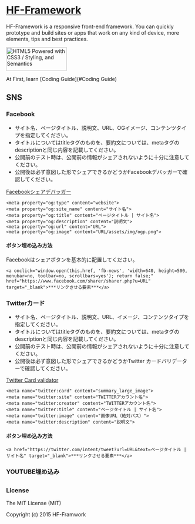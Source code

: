 # [HF-Framework](https://github.com/hanuman6/HF-Framework)
HF-Framework is a responsive front-end framework. You can quickly prototype and build sites or apps that work on any kind of device, more elements, tips and best practices.

<a href="http://www.w3.org/html/logo/">
<img src="http://www.w3.org/html/logo/badge/html5-badge-h-css3-semantics.png" width="165" height="64" alt="HTML5 Powered with CSS3 / Styling, and Semantics" title="HTML5 Powered with CSS3 / Styling, and Semantics">
</a>

At First, learn [Coding Guide](#Coding Guide)

## SNS

### Facebook

* サイト名、ページタイトル、説明文、URL、OGイメージ、コンテンツタイプを指定してください。
* タイトルについてはtitleタグのものを、要約文については、metaタグのdescriptionと同じ内容を記載してください。
* 公開前のテスト時は、公開前の情報がシェアされないように十分に注意してください。
* 公開後は必ず意図した形でシェアできるかどうかFacebookデバッガーで確認してください。

 [Facebookシェアデバッガー](https://developers.facebook.com/tools/debug/)

```
<meta property="og:type" content="website">
<meta property="og:site_name" content="サイト名">
<meta property="og:title" content="ページタイトル | サイト名">
<meta property="og:description" content="説明文">
<meta property="og:url" content="URL">
<meta property="og:image" content="URL/assets/img/ogp.png">
```

#### ボタン埋め込み方法

Facebookはシェアボタンを基本的に配置してください。

```
<a onclick="window.open(this.href, 'fb-news', 'width=640, height=500, menubar=no, toolbar=no, scrollbars=yes'); return false;" href="https://www.facebook.com/sharer/sharer.php?u=URL" target="_blank">***リンクさせる要素***</a>
```

### Twitterカード

* サイト名、ページタイトル、説明文、URL、イメージ、コンテンツタイプを指定してください。
* タイトルについてはtitleタグのものを、要約文については、metaタグのdescriptionと同じ内容を記載してください。
* 公開前のテスト時は、公開前の情報がシェアされないように十分に注意してください。
* 公開後は必ず意図した形でシェアできるかどうかTwitter カードバリデーターで確認してください。

 [Twitter Card validator](https://cards-dev.twitter.com/validator)


```
<meta name="twitter:card" content="summary_large_image">
<meta name="twitter:site" content="TWITTERアカウント名">
<meta name="twitter:creator" content="TWITTERアカウント名">
<meta name="twitter:title" content="ページタイトル | サイト名">
<meta name="twitter:image" content="画像URL（絶対パス）">
<meta name="twitter:description" content="説明文">
```

#### ボタン埋め込み方法

```
<a href="https://twitter.com/intent/tweet?url=URL&text=ページタイトル | サイト名" target="_blank">***リンクさせる要素***</a>
```

### YOUTUBE埋め込み


## 

### License

The MIT License (MIT)

Copyright (c) 2015 HF-Framwork
